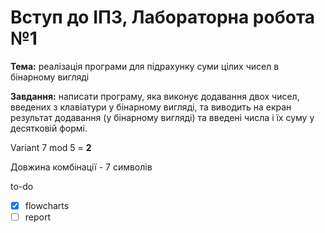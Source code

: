 # Вступ до ІПЗ, Лабораторна робота №1

**Тема:** реалізація програми для підрахунку суми цілих чисел в бінарному вигляді

**Завдання:** написати програму, яка виконує додавання двох чисел, введених з клавіатури у бінарному вигляді, та виводить на екран результат додавання (у бінарному вигляді) та введені числа і їх суму у десятковій формі.

Variant 7 mod 5 = **2**

Довжина комбінації - 7 символів


to-do
- [x] flowcharts
- [ ] report
